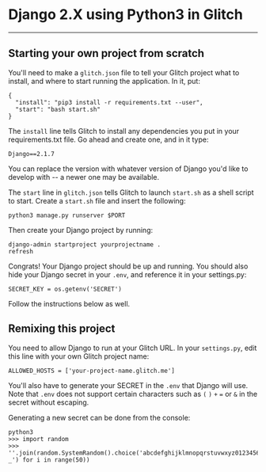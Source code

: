# Django 2.X using Python3 in Glitch
---

## Starting your own project from scratch
You'll need to make a `glitch.json` file to tell your Glitch project what to install, and where to start running the application. In it, put:
```
{
  "install": "pip3 install -r requirements.txt --user",
  "start": "bash start.sh"
}
```
The `install` line tells Glitch to install any dependencies you put in your requirements.txt file. Go ahead and create one, and in it type:
```
Django==2.1.7
```
You can replace the version with whatever version of Django you'd like to develop with -- a newer one may be available.

The `start` line in `glitch.json` tells Glitch to launch `start.sh` as a shell script to start. 
Create a `start.sh` file and insert the following:
```
python3 manage.py runserver $PORT
```

Then create your Django project by running:
```
django-admin startproject yourprojectname .
refresh
```
Congrats! Your Django project should be up and running.
You should also hide your Django secret in your `.env`, and reference it in your settings.py:
```
SECRET_KEY = os.getenv('SECRET')
```

Follow the instructions below as well.

## Remixing this project
You need to allow Django to run at your Glitch URL. In your `settings.py`, edit this line with your own Glitch project name:
```
ALLOWED_HOSTS = ['your-project-name.glitch.me']
```
You'll also have to generate your SECRET in the `.env` that Django will use. Note that `.env` does not support certain characters such as `(` `)` `+` `=` or `&` in the secret without escaping.

Generating a new secret can be done from the console:
```
python3
>>> import random
>>> ''.join(random.SystemRandom().choice('abcdefghijklmnopqrstuvwxyz0123456789!@#$%^*-_') for i in range(50))
